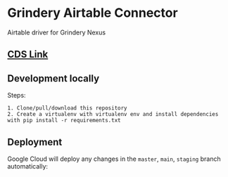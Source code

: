 # Grindery Airtable Connector
Airtable driver for Grindery Nexus


## [CDS Link](https://github.com/grindery-io/grindery-nexus-schema-v2/blob/master/cds/web2/airtable.json)


## Development locally

Steps:

    1. Clone/pull/download this repository
    2. Create a virtualenv with virtualenv env and install dependencies with pip install -r requirements.txt



## Deployment
Google Cloud will deploy any changes in the `master`, `main`, `staging` branch automatically:
